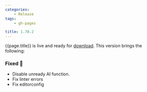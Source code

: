 ```yaml
---
categories:
    - Release
tags:
    - gh-pages

title: 1.70.2
---
```


{{page.title}} is live and ready for [download](https://github.com/MaibornWolff/codecharta/releases/tag/{{page.title}}). This version brings the following:

### Fixed 🐞

-   Disable unready AI function.
-   Fix linter errors
-   Fix editorconfig
